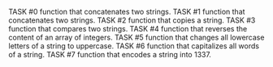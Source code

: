 TASK #0 function that concatenates two strings.
TASK #1 function that concatenates two strings.
TASK #2 function that copies a string.
TASK #3 function that compares two strings.
TASK #4 function that reverses the content of an array of integers.
TASK #5 function that changes all lowercase letters of a string to uppercase.
TASK #6 function that capitalizes all words of a string.
TASK #7 function that encodes a string into 1337.
